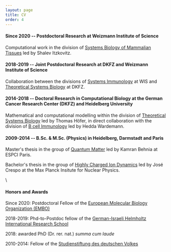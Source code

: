 ```yaml
---
layout: page
title: CV
order: 4
---
```


#### Since 2020 -- Postdoctoral Research at Weizmann Institute of Science

Computational work in the division of [Systems Biology of Mammalian Tissues](http://shalevlab.weizmann.ac.il/) led by Shalev Itzkovitz.


#### 2018-2019 -- Joint Postdoctoral Research at DKFZ and Weizmann Institute of Science

Collaboration between the divisions of [Systems Immunology](https://www.weizmann.ac.il/immunology/NirFriedman/) at WIS and [Theoretical Systems Biology](https://www.dkfz.de/en/modellierung-biologischer-systeme/) at DKFZ.


#### 2014-2018 -- Doctoral Research in Computational Biology at the German Cancer Research Center (DKFZ) and Heidelberg University

Mathematical and computational modelling within the division of [Theoretical Systems Biology](https://www.dkfz.de/en/modellierung-biologischer-systeme/) led by Thomas Höfer, in direct collaboration with the division of [B cell Immunology](https://www.dkfz.de/en/b-zell-immunologie/index.php/) led by Hedda Wardemann.


#### 2009-2014 -- B.Sc. & M.Sc. (Physics) in Heidelberg, Darmstadt and Paris

Master's thesis in the group of [Quantum Matter](https://qm.lpem.espci.fr/spip.php?rubrique1) led by Kamran Behnia at ESPCI Paris.

Bachelor's thesis in the group of [Highly Charged Ion Dynamics](https://www.mpi-hd.mpg.de/mpi/en/research/scientific-divisions-and-groups/quantum-dynamicscontrol/research/highly-charged-ion-dynamics-ag-crespo) led by José Crespo at the Max Planck Insitute for Nuclear Physics.

\ 

#### Honors and Awards

Since 2020: Postdoctoral Fellow of the [European Molecular Biology Organization (EMBO)](https://www.embo.org/funding-awards/fellowships/postdoctoral-fellowships)

2018-2019: Phd-to-Postdoc fellow of the [German-Israeli Helmholtz International Research School](https://www.dkfz.de/en/phd-program/GIHRS_TRAX.html)

2018: awarded PhD (Dr. rer. nat.) _summa cum laude_

2010-2014: Fellow of the [Studienstiftung des deutschen Volkes](https://www.studienstiftung.de/en/)

